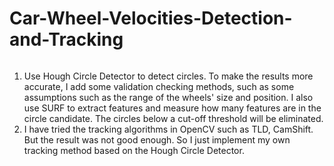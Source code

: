 # Car-Wheel-Velocities-Detection-and-Tracking
![]()
1. Use Hough Circle Detector to detect circles. To make the results more accurate, I add some validation checking methods, such as some assumptions such as the range of the wheels' size and position. I also use SURF to extract features and measure how many features are in the circle candidate. The circles below a cut-off threshold will be eliminated.
2. I have tried the tracking algorithms in OpenCV such as TLD, CamShift. But the result was not good enough. So I just implement my own tracking method based on the Hough Circle Detector.

